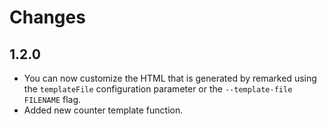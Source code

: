 # Changes

## 1.2.0

* You can now customize the HTML that is generated by remarked using the
  `templateFile` configuration parameter or the `--template-file FILENAME`
  flag.
* Added new counter template function.
